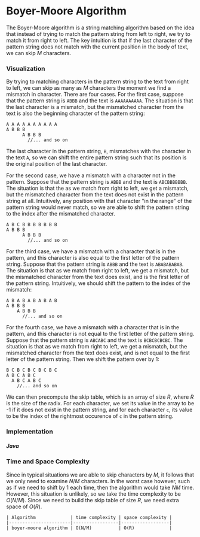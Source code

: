 # Boyer-Moore Algorithm

The Boyer-Moore algorithm is a string matching algorithm based on the idea that instead of trying
to match the pattern string from left to right, we try to match it from right to left. The key 
intuition is that if the last character of the pattern string does not match with the current 
position in the body of text, we can skip $M$ characters. 

### Visualization

By trying to matching characters in the pattern string to the text from right to left, we can skip
as many as $M$ characters the moment we find a mismatch in character. There are four cases. For the 
first case, suppose that the pattern string is `ABBB` and the text is `AAAAAAAAAA`. The situation 
is that the last character is a mismatch, but the mismatched character from the text is also the 
beginning character of the pattern string:

```
A A A A A A A A A A
A B B B
      A B B B
        //... and so on
```

The last character in the pattern string, `B`, mismatches with the character in the text `A`, so
we can shift the entire pattern string such that its position is the original position of the last
character. 

For the second case, we have a mismatch with a character not in the pattern. Suppose that the 
pattern string is `ABBB` and the text is `ABCBBBBBBB`. The situation is that the as we match from 
right to left, we get a mismatch, but the mismatched character from the text does not exist in the 
pattern string at all. Intuitively, any position with that character "in the range" of the pattern
string would never match, so we are able to shift the pattern string to the index after the 
mismatched character.

```
A B C B B B B B B B
A B B B
      A B B B
        //... and so on
```

For the third case, we have a mismatch with a character that is in the pattern, and this character 
is also equal to the first letter of the pattern string. Suppose that the pattern string is `ABBB`
and the text is `ABABABABAB`. The situation is that as we match from right to left, we get a 
mismatch, but the mismatched character from the text does exist, and is the first letter of the 
pattern string. Intuitively, we should shift the pattern to the index of the mismatch:

```
A B A B A B A B A B
A B B B
    A B B B
      //... and so on
```

For the fourth case, we have a mismatch with a character that is in the pattern, and this character 
is not equal to the first letter of the pattern string. Suppose that the pattern string is `ABCABC`
and the text is `BCBCBCBCBC`. The situation is that as we match from right to left, we get a 
mismatch, but the mismatched character from the text does exist, and is not equal to the first 
letter of the pattern string. Then we shift the pattern over by 1:

```
B C B C B C B C B C
A B C A B C
  A B C A B C
    //... and so on      
```

We can then precompute the skip table, which is an array of size $R$, where $R$ is the size of the 
radix. For each character, we set its value in the array to be -1 if it does not exist in the 
pattern string, and for each character `c`, its value to be the index of the rightmost occurence of
`c` in the pattern string.

### Implementation

##### Java

<script src="https://gist.github.com/eliucs/21f4c517a85a61e21a57467a7fef2247.js"></script>

### Time and Space Complexity

Since in typical situations we are able to skip characters by $M$, it follows that we only need to
examine $N/M$ characters. In the worst case however, such as if we need to shift by 1 each time, 
then the algorithm would take $NM$ time. However, this situation is unlikely, so we take the time 
complexity to be $O(N/M)$. Since we need to build the skip table of size $R$, we need extra space
of $O(R)$.

```
| Algorithm             | time complexity | space complexity |
|-----------------------|-----------------|------------------|
| boyer-moore algorithm | O(N/M)          | O(R)             |
```
